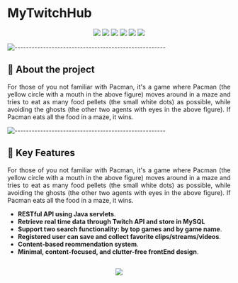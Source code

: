 # MyTwitchHub

<p align="center">
<img src="https://img.shields.io/badge/Backend-%20Java | JavaServlet%20-F6922B.svg">
<img src="https://img.shields.io/badge/Frontend-%20 React | AntDesign%20-43dcf2.svg">
<img src="https://img.shields.io/badge/Framework-JavaServlet | node.js %20-ec63a8.svg">
<img src="https://img.shields.io/badge/Database-%20 SQL %20-3de540.svg">
<img src="https://img.shields.io/badge/Deployment-%20AWS EC2%20-DDC7FC.svg">
<img src="https://img.shields.io/badge/Platform-%20Fullstack Web%20-F6F063.svg">
</p>

![-----------------------------------------------------](https://raw.githubusercontent.com/andreasbm/readme/master/assets/lines/rainbow.png)

## :pencil: About the project
<p align="justify"> 
  For those of you not familiar with Pacman, it's a game where Pacman (the yellow circle with a mouth in the above figure) moves around in a maze and tries to eat as many food pellets (the small white dots) as possible, while avoiding the ghosts (the other two agents with eyes in the above figure). If Pacman eats all the food in a maze, it wins.
</p>

![-----------------------------------------------------](https://raw.githubusercontent.com/andreasbm/readme/master/assets/lines/rainbow.png)

## :rocket: Key Features

<p align="justify"> 
  For those of you not familiar with Pacman, it's a game where Pacman (the yellow circle with a mouth in the above figure) moves around in a maze and tries to eat as many food pellets (the small white dots) as possible, while avoiding the ghosts (the other two agents with eyes in the above figure). If Pacman eats all the food in a maze, it wins.
</p>

- **RESTful API using Java servlets**.
- **Retrieve real time data through Twitch API and store in MySQL**
- **Support two search functionality: by top games and by game name**.
- **Registered user can save and collect favorite clips/streams/videos**.
- **Content-based reommendation system**.
- **Minimal, content-focused, and clutter-free frontEnd design**.

##

<p align='center'>
<img src='https://img.halfrost.com/Prometheus_theme/main_screenshot.png'>
</p>




